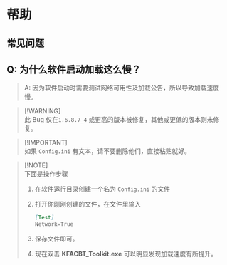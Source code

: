 # 帮助

## 常见问题

## Q: 为什么软件启动加载这么慢？

<!-- > [!NOTE]\ -->
> A: 因为软件启动时需要测试网络可用性及加载公告，所以导致加载速度慢。

> [!WARNING]\
> 此 Bug 仅在`1.6.8.7_4` 或更高的版本被修复，其他或更低的版本则未修复。

> [!IMPORTANT]\
> 如果 `Config.ini` 有文本，请不要删除他们，直接粘贴就好。

> [!NOTE]\
> 下面是操作步骤
> 
> 1. 在软件运行目录创建一个名为 `Config.ini` 的文件
>
> 2. 打开你刚刚创建的文件，在文件里输入
> 
>    ```md
>    [Test]
>    Network=True  
>    ```
>
> 3. 保存文件即可。
> 
> 4. 现在双击 **KFACBT_Toolkit.exe** 可以明显发现加载速度有所提升。
